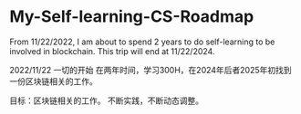 # My-Self-learning-CS-Roadmap
From 11/22/2022, I am about to spend 2 years to do self-learning to be involved in blockchain. This trip will end at 11/22/2024.

2022/11/22 一切的开始
在两年时间，学习300H，在2024年后者2025年初找到一份区块链相关的工作。

目标：区块链相关的工作。
 不断实践，不断动态调整。
